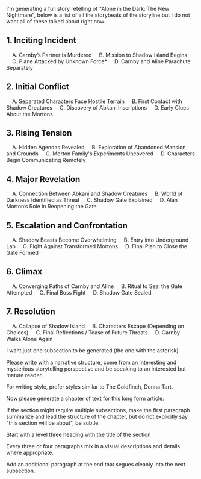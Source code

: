 I'm generating a full story retelling of "Alone in the Dark: The New Nightmare", below is a list of all the storybeats of the storyline but I do not want all of these talked about right now.

## 1. Inciting Incident
    A. Carnby’s Partner is Murdered
    B. Mission to Shadow Island Begins
    C. Plane Attacked by Unknown Force*
    D. Carnby and Aline Parachute Separately

## 2. Initial Conflict

    A. Separated Characters Face Hostile Terrain
    B. First Contact with Shadow Creatures
    C. Discovery of Abkani Inscriptions
    D. Early Clues About the Mortons

## 3. Rising Tension

    A. Hidden Agendas Revealed
    B. Exploration of Abandoned Mansion and Grounds
    C. Morton Family's Experiments Uncovered
    D. Characters Begin Communicating Remotely

## 4. Major Revelation

    A. Connection Between Abkani and Shadow Creatures
    B. World of Darkness Identified as Threat
    C. Shadow Gate Explained
    D. Alan Morton’s Role in Reopening the Gate

## 5. Escalation and Confrontation

    A. Shadow Beasts Become Overwhelming
    B. Entry into Underground Lab
    C. Fight Against Transformed Mortons
    D. Final Plan to Close the Gate Formed

## 6. Climax

    A. Converging Paths of Carnby and Aline
    B. Ritual to Seal the Gate Attempted
    C. Final Boss Fight
    D. Shadow Gate Sealed

## 7. Resolution

    A. Collapse of Shadow Island
    B. Characters Escape (Depending on Choices)
    C. Final Reflections / Tease of Future Threats
    D. Carnby Walks Alone Again

I want just one subsection to be generated (the one with the asterisk)

Please write with a narrative structure, come from an interesting and mysterious storytelling perspective and be speaking to an interested but mature reader.

For writing style, prefer styles similar to The Goldfinch, Donna Tart.

Now please generate a chapter of text for this long form article. 

If the section might require multiple subsections, make the first paragraph summarize and lead the structure of the chapter, but do not explicitly say "this section will be about", be subtle. 

Start with a level three heading with the title of the section

Every three or four paragraphs mix in a visual descriptions and details where appropriate.

Add an additional paragraph at the end that segues cleanly into the next subsection.